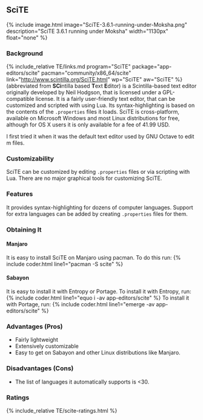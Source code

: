 ## SciTE
{% include image.html image="SciTE-3.6.1-running-under-Moksha.png" description="SciTE 3.6.1 running under Moksha" width="1130px" float="none" %}

### Background
{% include_relative TE/links.md program="SciTE" package="app-editors/scite" pacman="community/x86_64/scite" link="http://www.scintilla.org/SciTE.html" wp="SciTE" aw="SciTE" %} (abbreviated from <b>SCi</b>ntilla based <b>T</b>ext <b>E</b>ditor) is a Scintilla-based text editor originally developed by Neil Hodgson, that is licensed under a GPL-compatible license. It is a fairly user-friendly text editor, that can be customized and scripted with using Lua. Its syntax-highlighting is based on the contents of the `.properties` files it loads. SciTE is cross-platform, available on Microsoft Windows and most Linux distributions for free, although for OS X users it is only available for a fee of 41.99 USD.

I first tried it when it was the default text editor used by GNU Octave to edit m files.

### Customizability
SciTE can be customized by editing `.properties` files or via scripting with Lua. There are no major graphical tools for customizing SciTE.

### Features
It provides syntax-highlighting for dozens of computer languages. Support for extra languages can be added by creating `.properties` files for them.

### Obtaining It
#### Manjaro
It is easy to install SciTE on Manjaro using pacman. To do this run:
{% include coder.html line1="pacman -S scite" %}

#### Sabayon
It is easy to install it with Entropy or Portage. To install it with Entropy, run:
{% include coder.html line1="equo i -av app-editors/scite" %}
To install it with Portage, run:
{% include coder.html line1="emerge -av app-editors/scite" %}

### Advantages (Pros)
* Fairly lightweight
* Extensively customizable
* Easy to get on Sabayon and other Linux distributions like Manjaro.

### Disadvantages (Cons)
* The list of languages it automatically supports is &lt;30.

### Ratings
{% include_relative TE/scite-ratings.html %}
